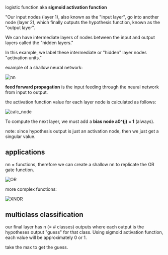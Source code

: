 logistic function aka **sigmoid activation function**

"Our input nodes (layer 1), also known as the "input layer", go into another node (layer 2), which finally outputs the hypothesis function, known as the "output layer".

We can have intermediate layers of nodes between the input and output layers called the "hidden layers."

In this example, we label these intermediate or "hidden" layer nodes "activation units."

example of a shallow neural network:

![nn](https://i.gyazo.com/6628a5ae7c1ae9e77c7bf7d2afc004f6.png)

**feed forward propagation** is the input feeding through the neural network from input to output. 

the activation function value for each layer node is calculated as follows:

![calc_node](https://i.gyazo.com/c9ddd49fb3b8776bdc4508cf2e85d581.png)

To compute the next layer, we must add a **bias node a0^(j) = 1** (always). 

note: since hypothesis output is just an activation node, then we just get a singular value. 

## applications

nn = functions, therefore we can create a shallow nn to replicate the OR gate function.

![OR](https://i.gyazo.com/2416fcff5bf881980857087ed159daf2.png)

more complex functions:

![XNOR](https://i.gyazo.com/0b9c7468119f0cd5a3bf339383e7bc13.png)

## multiclass classification

our final layer has n (= # classes) outputs where each output is the hypotheses output "guess" for that class. Using sigmoid activation function, each value will be approximately 0 or 1. 

take the max to get the guess. 
